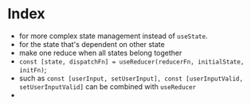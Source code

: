 # Index
- for more complex state management instead of `useState`.
- for the state that's dependent on other state
- make one reduce when all states belong together
- `const [state, dispatchFn] = useReducer(reducerFn, initialState, initFn)`;
- such as `const [userInput, setUserInput], const [userInputValid, setUserInputValid]` can be combined with `useReducer`
- 



